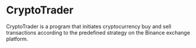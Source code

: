 # CryptoTrader
CryptoTrader is a program that initiates cryptocurrency buy and sell transactions according to the predefined strategy on the Binance exchange platform.
